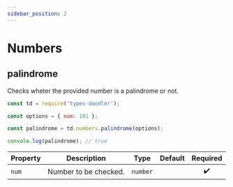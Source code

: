 ```yaml
---
sidebar_position: 2
---
```


# Numbers

## palindrome

Checks wheter the provided number is a palindrome or not.

```js
const td = require('types-doodler');

const options = { num: 101 };

const palindrome = td.numbers.palindrome(options);

console.log(palindrome); // true
```

| Property      | Description                                  | Type       | Default | Required           |
| ------------- | -------------------------------------------- | ---------- | ------- | :----------------: |
| `num`         | Number to be checked.                        | `number`   |         | :heavy_check_mark: |
